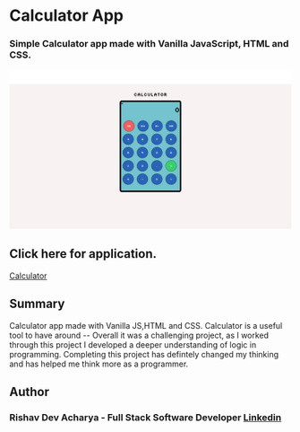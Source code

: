 #   Calculator App 

### Simple Calculator app made with Vanilla JavaScript, HTML and CSS.

![Calculator](./Calculator.png)


## Click here for application. 
[Calculator](https://ris345.github.io/calculator-app.github.io/)


## Summary
 Calculator app made with Vanilla JS,HTML and CSS. Calculator is a useful tool to have around -- Overall it was a challenging project, as I worked through this project I developed a deeper understanding of logic in programming. Completing this project has defintely changed my thinking and has helped me think more as a programmer. 

## Author

### Rishav Dev Acharya - Full Stack Software Developer  [Linkedin](https://www.linkedin.com/in/rishav-acharya-0482051a7/)


